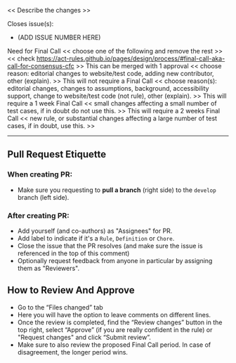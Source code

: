 << Describe the changes >>

Closes issue(s):

- (ADD ISSUE NUMBER HERE)

Need for Final Call
<< choose one of the following and remove the rest >>
<< check https://act-rules.github.io/pages/design/process/#final-call-aka-call-for-consensus-cfc >>
This can be merged with 1 approval << choose reason: editorial changes to website/test code, adding new contributor, other (explain). >>
This will not require a Final Call << choose reason(s): editorial changes, changes to assumptions, background, accessibility support, change to website/test code (not rule), other (explain). >>
This will require a 1 week Final Call << small changes affecting a small number of test cases, if in doubt do not use this. >>
This will require a 2 weeks Final Call << new rule, or substantial changes affecting a large number of test cases, if in doubt, use this. >>

---

## Pull Request Etiquette

### **When creating PR:**

- Make sure you requesting to **pull a branch** (right side) to the `develop` branch (left side).

### **After creating PR:**

- Add yourself (and co-authors) as "Assignees" for PR.
- Add label to indicate if it's a `Rule`, `Definition` or `Chore`.
- Close the issue that the PR resolves (and make sure the issue is referenced in the top of this comment)
- Optionally request feedback from anyone in particular by assigning them as "Reviewers".

## How to Review And Approve

- Go to the “Files changed” tab
- Here you will have the option to leave comments on different lines.
- Once the review is completed, find the “Review changes” button in the top right, select “Approve” (if you are really confident in the rule) or "Request changes" and click “Submit review”.
- Make sure to also review the proposed Final Call period. In case of disagreement, the longer period wins.

